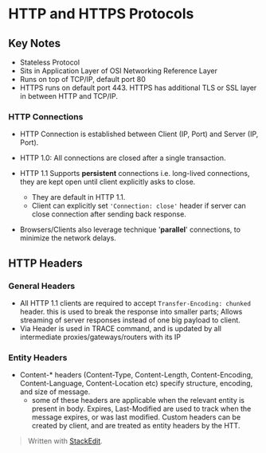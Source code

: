 
# HTTP and HTTPS Protocols

## Key Notes

 - Stateless Protocol
 - Sits in Application Layer of OSI Networking Reference Layer
 - Runs on top of TCP/IP, default port 80
 - HTTPS runs on default port 443. HTTPS has additional TLS or SSL layer in between HTTP and TCP/IP.

### HTTP Connections

 - HTTP Connection is established between Client (IP, Port) and Server
   (IP, Port).
 
 - HTTP 1.0: All connections are closed after a single transaction. 
 - HTTP 1.1 Supports **persistent** connections i.e. long-lived connections, they are kept open until client explicitly asks to close. 
	 - They are default in HTTP 1.1.
	 - Client can explicitly set `'Connection: close'` header if server can
   close connection after sending back response.
   
 - Browsers/Clients also leverage technique '**parallel**' connections,
   to minimize the network delays.

## HTTP Headers

### General Headers

 - All HTTP 1.1 clients are required to accept `Transfer-Encoding: chunked` header. this is used to break the response into smaller parts; Allows streaming of server responses instead of one big payload to client.
 - Via Header is used in TRACE command, and is updated by all intermediate proxies/gateways/routers with its IP
 
 ### Entity Headers
 - Content-* headers (Content-Type, Content-Length, Content-Encoding, Content-Language, Content-Location etc) specify structure, encoding, and size of message. 
	 - some of these headers are applicable when the relevant entity is present in body.
Expires, Last-Modified are used to track when the message expires, or was last modified.
Custom headers can be created by client, and are treated as entity headers by the HTT.


> Written with [StackEdit](https://stackedit.io/).
<!--stackedit_data:
eyJoaXN0b3J5IjpbNzEyODMzOTEzLDIyMTMzMTU0LC00MjcyMD
Q5OV19
-->